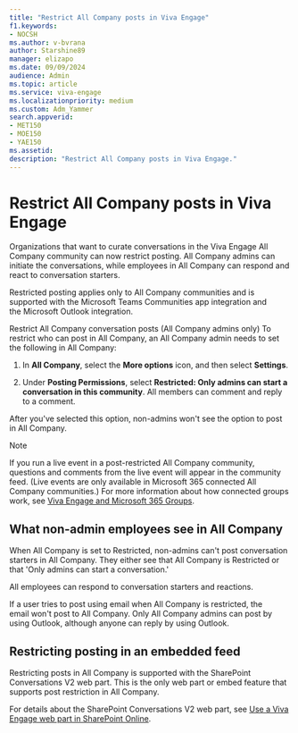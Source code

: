 ```yaml
---
title: "Restrict All Company posts in Viva Engage"
f1.keywords:
- NOCSH
ms.author: v-bvrana
author: Starshine89
manager: elizapo
ms.date: 09/09/2024
audience: Admin
ms.topic: article
ms.service: viva-engage
ms.localizationpriority: medium
ms.custom: Adm_Yammer
search.appverid:
- MET150
- MOE150
- YAE150
ms.assetid: 
description: "Restrict All Company posts in Viva Engage."
---
```


# Restrict All Company posts in Viva Engage

Organizations that want to curate conversations in the Viva Engage All Company community can now restrict posting. All Company admins can initiate the conversations, while employees in All Company can respond and react to conversation starters.

Restricted posting applies only to All Company communities and is supported with the Microsoft Teams Communities app integration and the Microsoft Outlook integration.  

Restrict All Company conversation posts (All Company admins only)
To restrict who can post in All Company, an All Company admin needs to set the following in All Company:

1. In **All Company**, select the **More options** icon, and then select **Settings**.

1. Under **Posting Permissions**, select **Restricted: Only admins can start a conversation in this community**. All members can comment and reply to a comment.

After you've selected this option, non-admins won't see the option to post in All Company.

>[!NOTE]
>If you run a live event in a post-restricted All Company community, questions and comments from the live event will appear in the community feed. (Live events are only available in Microsoft 365 connected All Company communities.) For more information about how connected groups work, see [Viva Engage and Microsoft 365 Groups](/viva/engage/engage-microsoft-365-groups).

## What non-admin employees see in All Company

When All Company is set to Restricted, non-admins can't post conversation starters in All Company. They either see that All Company is Restricted or that 'Only admins can start a conversation.'

All employees can respond to conversation starters and reactions.

If a user tries to post using email when All Company is restricted, the email won't post to All Company. Only All Company admins can post by using Outlook, although anyone can reply by using Outlook.

## Restricting posting in an embedded feed

Restricting posts in All Company is supported with the SharePoint Conversations V2 web part. This is the only web part or embed feature that supports post restriction in All Company.

For details about the SharePoint Conversations V2 web part, see [Use a Viva Engage web part in SharePoint Online](https://support.microsoft.com/en-us/office/use-a-viva-engage-web-part-in-sharepoint-a53cfa0c-3d09-42c8-a286-1038a81c59da).